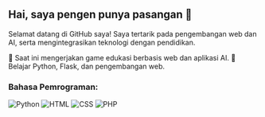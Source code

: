 ## Hai, saya pengen punya pasangan 👋

Selamat datang di GitHub saya! Saya tertarik pada pengembangan web dan AI, serta mengintegrasikan teknologi dengan pendidikan.

🔭 Saat ini mengerjakan game edukasi berbasis web dan aplikasi AI.
🌱 Belajar Python, Flask, dan pengembangan web.

### Bahasa Pemrograman:

![Python](https://img.shields.io/badge/Python-3776AB?style=flat&logo=python&logoColor=white)
![HTML](https://img.shields.io/badge/HTML-E34F26?style=flat&logo=html5&logoColor=white)
![CSS](https://img.shields.io/badge/CSS-1572B6?style=flat&logo=css3&logoColor=white)
![PHP](https://img.shields.io/badge/PHP-777BB4?style=flat&logo=php&logoColor=white)
